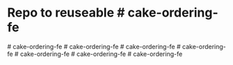 # Repo to reuseable #   c a k e - o r d e r i n g - f e  
 #   c a k e - o r d e r i n g - f e  
 #   c a k e - o r d e r i n g - f e  
 #   c a k e - o r d e r i n g - f e  
 #   c a k e - o r d e r i n g - f e  
 #   c a k e - o r d e r i n g - f e  
 #   c a k e - o r d e r i n g - f e  
 #   c a k e - o r d e r i n g - f e  
 